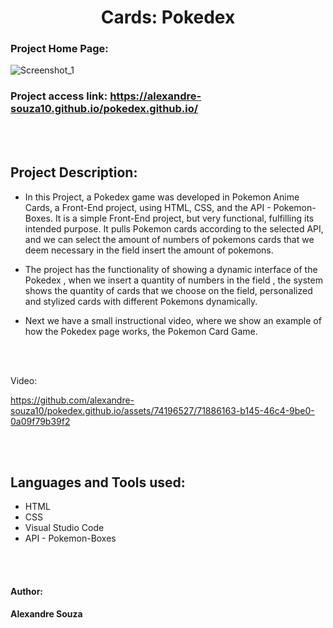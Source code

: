 <h1 align="center"> Cards: Pokedex </h1>

### Project Home Page: 
![Screenshot_1](https://github.com/alexandre-souza10/pokedex.github.io/assets/74196527/1fad1f97-9c6d-4052-ae60-9ebf4f54056c)

### Project access link: https://alexandre-souza10.github.io/pokedex.github.io/

<br></br>

## Project Description:
- In this Project, a Pokedex game was developed in Pokemon Anime Cards, a Front-End project, using HTML, CSS, and the API - Pokemon-Boxes.
It is a simple Front-End project, but very functional, fulfilling its intended purpose. It pulls Pokemon cards according to the selected API,
and we can select the amount of numbers of pokemons cards that we deem necessary in the field insert the amount of pokemons.

- The project has the functionality of showing a dynamic interface of the Pokedex , when we insert a quantity of numbers in the field , the system shows the quantity
of cards that we choose on the field, personalized and stylized cards with different Pokemons dynamically.

- Next we have a small instructional video, where we show an example of how the Pokedex page works, the Pokemon Card Game.
  
<br></br>

Video:

https://github.com/alexandre-souza10/pokedex.github.io/assets/74196527/71886163-b145-46c4-9be0-0a09f79b39f2

<br></br>

## Languages ​​and Tools used:
- HTML
- CSS
- Visual Studio Code
- API - Pokemon-Boxes

<br></br>

#### Author: 
**Alexandre Souza**




